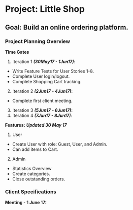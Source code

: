 # Project: Little Shop

## Goal: Build an online ordering platform.

### Project Planning Overview

**Time Gates**
1. Iteration 1 ***(30May17 - 1Jun17)***:
  + Write Feature Tests for User Stories 1-8.
  + Complete User login/logout.
  + Complete Shopping Cart tracking.
2. Iteration 2 ***(2Jun17 - 4Jun17)***:
  + Complete first client meeting.
3. Iteration 3 ***(5Jun17 - 6Jun17)***:
4. Iteration 4 ***(7Jun17 - 8Jun17)***:

**Features:**
***Updated 30 May 17***
1. User
  + Create User with role: Guest, User, and Admin.
  + Can add items to Cart.
2. Admin
  + Statistics Overview
  + Create categories.
  + Close outstanding orders.



### Client Specifications

**Meeting - 1 June 17:**
